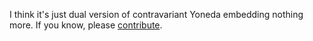 I think it's just dual version of contravariant Yoneda embedding nothing more. If you know, please [contribute](https://github.com/ingun37/category-theory-for-programmers-answers).
